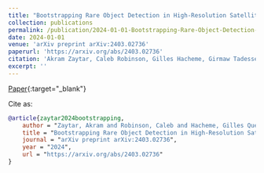 ```yaml
---
title: "Bootstrapping Rare Object Detection in High-Resolution Satellite Imagery"
collection: publications
permalink: /publication/2024-01-01-Bootstrapping-Rare-Object-Detection-in-High-Resolution-Satellite-Imagery
date: 2024-01-01
venue: 'arXiv preprint arXiv:2403.02736'
paperurl: 'https://arxiv.org/abs/2403.02736'
citation: 'Akram Zaytar, Caleb Robinson, Gilles Hacheme, Girmaw Tadesse, Rahul Dodhia, Juan Ferres, Lacey Hughey, Jared Stabach, Irene Amoke. &quot;Bootstrapping Rare Object Detection in High-Resolution Satellite Imagery.&quot; arXiv preprint arXiv:2403.02736, 2024.'
excerpt: ''
---
```

[Paper](https://arxiv.org/abs/2403.02736){:target="_blank"}


Cite as: 
```bibtex
@article{zaytar2024bootstrapping,
    author = "Zaytar, Akram and Robinson, Caleb and Hacheme, Gilles Quentin and Tadesse, Girmaw Abebe and Dodhia, Rahul and Ferres, Juan M Lavista and Hughey, Lacey F and Stabach, Jared A and Amoke, Irene",
    title = "Bootstrapping Rare Object Detection in High-Resolution Satellite Imagery",
    journal = "arXiv preprint arXiv:2403.02736",
    year = "2024",
    url = "https://arxiv.org/abs/2403.02736"
}
```